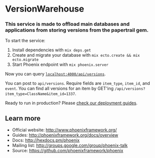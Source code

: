 # VersionWarehouse

### This service is made to offload main databases and applications from storing versions from the papertrail gem.

To start the service:

  1. Install dependencies with `mix deps.get`
  2. Create and migrate your database with `mix ecto.create && mix ecto.migrate`
  3. Start Phoenix endpoint with `mix phoenix.server`

Now you can query [`localhost:4000/api/versions`](http://localhost:4000/api/versions).

You can post to `api/versions`. Require fields are `item_type`, `item_id`, and `event`.
You can find all versions for an item by GET'ing `/api/versions?item_type=ClassName&item_id=1337`.

Ready to run in production? Please [check our deployment guides](http://www.phoenixframework.org/docs/deployment).

## Learn more

  * Official website: http://www.phoenixframework.org/
  * Guides: http://phoenixframework.org/docs/overview
  * Docs: http://hexdocs.pm/phoenix
  * Mailing list: http://groups.google.com/group/phoenix-talk
  * Source: https://github.com/phoenixframework/phoenix

